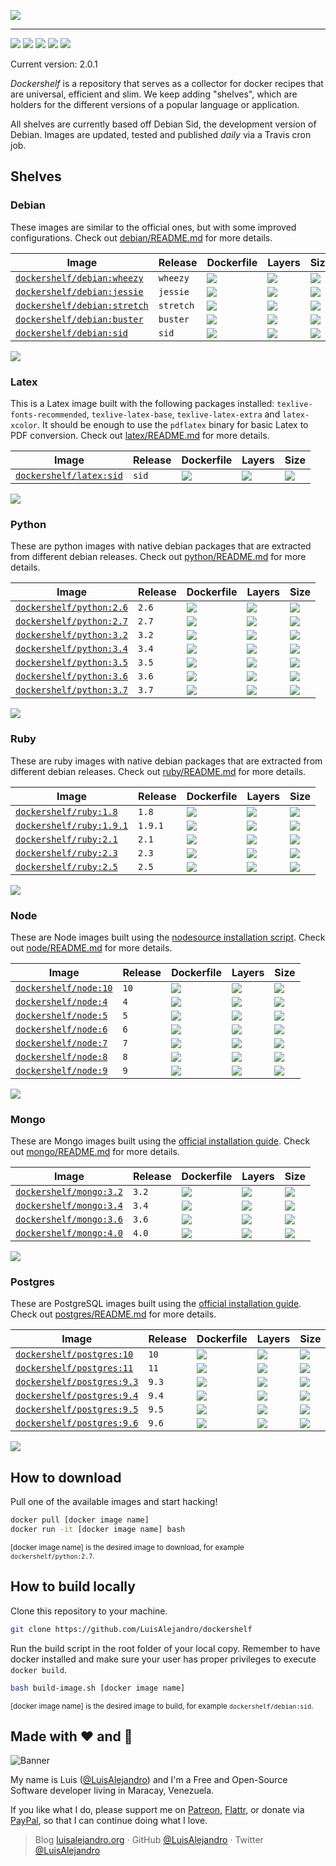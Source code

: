 ![](https://cdn.rawgit.com/LuisAlejandro/dockershelf/master/images/banner.svg)

---

[![](https://img.shields.io/github/release/LuisAlejandro/dockershelf.svg)](https://github.com/LuisAlejandro/dockershelf/releases) [![](https://img.shields.io/travis/LuisAlejandro/dockershelf.svg)](https://travis-ci.org/LuisAlejandro/dockershelf) [![](https://img.shields.io/github/issues-raw/LuisAlejandro/dockershelf/in%20progress.svg?label=in%20progress)](https://github.com/LuisAlejandro/dockershelf/issues?q=is%3Aissue+is%3Aopen+label%3A%22in+progress%22) [![](https://badges.gitter.im/LuisAlejandro/dockershelf.svg)](https://gitter.im/LuisAlejandro/dockershelf) [![](https://cla-assistant.io/readme/badge/LuisAlejandro/dockershelf)](https://cla-assistant.io/LuisAlejandro/dockershelf)

Current version: 2.0.1

*Dockershelf* is a repository that serves as a collector for docker recipes that are universal, efficient and slim. We keep adding "shelves", which are holders for the different versions of a popular language or application.

All shelves are currently based off Debian Sid, the development version of Debian. Images are updated, tested and published *daily* via a Travis cron job.

## Shelves

### Debian

These images are similar to the official ones, but with some improved configurations. Check out [debian/README.md](https://github.com/LuisAlejandro/dockershelf/blob/master/debian/README.md) for more details.

|Image  |Release  |Dockerfile  |Layers  |Size  |
|-------|---------|------------|--------|------|
|[`dockershelf/debian:wheezy`](https://hub.docker.com/r/dockershelf/debian)|`wheezy`|[![](https://img.shields.io/badge/-debian%2Fwheezy%2FDockerfile-blue.svg?colorA=22313F&colorB=4a637b&logo=docker&maxAge=86400)](https://github.com/LuisAlejandro/dockershelf/blob/master/debian/wheezy/Dockerfile)|[![](https://img.shields.io/microbadger/layers/_/debian/wheezy.svg?maxAge=86400)](https://microbadger.com/images/dockershelf/debian:wheezy)|[![](https://img.shields.io/microbadger/image-size/_/debian/wheezy.svg?maxAge=86400)](https://microbadger.com/images/dockershelf/debian:wheezy)|
|[`dockershelf/debian:jessie`](https://hub.docker.com/r/dockershelf/debian)|`jessie`|[![](https://img.shields.io/badge/-debian%2Fjessie%2FDockerfile-blue.svg?colorA=22313F&colorB=4a637b&logo=docker&maxAge=86400)](https://github.com/LuisAlejandro/dockershelf/blob/master/debian/jessie/Dockerfile)|[![](https://img.shields.io/microbadger/layers/_/debian/jessie.svg?maxAge=86400)](https://microbadger.com/images/dockershelf/debian:jessie)|[![](https://img.shields.io/microbadger/image-size/_/debian/jessie.svg?maxAge=86400)](https://microbadger.com/images/dockershelf/debian:jessie)|
|[`dockershelf/debian:stretch`](https://hub.docker.com/r/dockershelf/debian)|`stretch`|[![](https://img.shields.io/badge/-debian%2Fstretch%2FDockerfile-blue.svg?colorA=22313F&colorB=4a637b&logo=docker&maxAge=86400)](https://github.com/LuisAlejandro/dockershelf/blob/master/debian/stretch/Dockerfile)|[![](https://img.shields.io/microbadger/layers/_/debian/stretch.svg?maxAge=86400)](https://microbadger.com/images/dockershelf/debian:stretch)|[![](https://img.shields.io/microbadger/image-size/_/debian/stretch.svg?maxAge=86400)](https://microbadger.com/images/dockershelf/debian:stretch)|
|[`dockershelf/debian:buster`](https://hub.docker.com/r/dockershelf/debian)|`buster`|[![](https://img.shields.io/badge/-debian%2Fbuster%2FDockerfile-blue.svg?colorA=22313F&colorB=4a637b&logo=docker&maxAge=86400)](https://github.com/LuisAlejandro/dockershelf/blob/master/debian/buster/Dockerfile)|[![](https://img.shields.io/microbadger/layers/_/debian/buster.svg?maxAge=86400)](https://microbadger.com/images/dockershelf/debian:buster)|[![](https://img.shields.io/microbadger/image-size/_/debian/buster.svg?maxAge=86400)](https://microbadger.com/images/dockershelf/debian:buster)|
|[`dockershelf/debian:sid`](https://hub.docker.com/r/dockershelf/debian)|`sid`|[![](https://img.shields.io/badge/-debian%2Fsid%2FDockerfile-blue.svg?colorA=22313F&colorB=4a637b&logo=docker&maxAge=86400)](https://github.com/LuisAlejandro/dockershelf/blob/master/debian/sid/Dockerfile)|[![](https://img.shields.io/microbadger/layers/_/debian/sid.svg?maxAge=86400)](https://microbadger.com/images/dockershelf/debian:sid)|[![](https://img.shields.io/microbadger/image-size/_/debian/sid.svg?maxAge=86400)](https://microbadger.com/images/dockershelf/debian:sid)|

![](https://cdn.rawgit.com/LuisAlejandro/dockershelf/master/images/table.svg)

### Latex

This is a Latex image built with the following packages installed: `texlive-fonts-recommended`, `texlive-latex-base`, `texlive-latex-extra` and `latex-xcolor`. It should be enough to use the `pdflatex` binary for basic Latex to PDF conversion. Check out [latex/README.md](https://github.com/LuisAlejandro/dockershelf/blob/master/latex/README.md) for more details.

|Image  |Release  |Dockerfile  |Layers  |Size  |
|-------|---------|------------|--------|------|
|[`dockershelf/latex:sid`](https://hub.docker.com/r/dockershelf/latex)|`sid`|[![](https://img.shields.io/badge/-latex%2Fsid%2FDockerfile-blue.svg?colorA=22313F&colorB=4a637b&logo=docker)](https://github.com/LuisAlejandro/dockershelf/blob/master/latex/sid/Dockerfile)|[![](https://img.shields.io/microbadger/layers/_/latex/sid.svg?colorA=22313F&colorB=4A637B)](https://microbadger.com/images/dockershelf/latex:sid)|[![](https://img.shields.io/microbadger/image-size/_/latex/sid.svg?colorA=22313F&colorB=4A637B)](https://microbadger.com/images/dockershelf/latex:sid)|

![](https://cdn.rawgit.com/LuisAlejandro/dockershelf/master/images/table.svg)

### Python

These are python images with native debian packages that are extracted from different debian releases. Check out [python/README.md](https://github.com/LuisAlejandro/dockershelf/blob/master/python/README.md) for more details.

|Image  |Release  |Dockerfile  |Layers  |Size  |
|-------|---------|------------|--------|------|
|[`dockershelf/python:2.6`](https://hub.docker.com/r/dockershelf/python)|`2.6`|[![](https://img.shields.io/badge/-python%2F2.6%2FDockerfile-blue.svg?colorA=22313F&colorB=4a637b&logo=docker&maxAge=86400)](https://github.com/LuisAlejandro/dockershelf/blob/master/python/2.6/Dockerfile)|[![](https://img.shields.io/microbadger/layers/_/python/2.6.svg?maxAge=86400)](https://microbadger.com/images/dockershelf/python:2.6)|[![](https://img.shields.io/microbadger/image-size/_/python/2.6.svg?maxAge=86400)](https://microbadger.com/images/dockershelf/python:2.6)|
|[`dockershelf/python:2.7`](https://hub.docker.com/r/dockershelf/python)|`2.7`|[![](https://img.shields.io/badge/-python%2F2.7%2FDockerfile-blue.svg?colorA=22313F&colorB=4a637b&logo=docker&maxAge=86400)](https://github.com/LuisAlejandro/dockershelf/blob/master/python/2.7/Dockerfile)|[![](https://img.shields.io/microbadger/layers/_/python/2.7.svg?maxAge=86400)](https://microbadger.com/images/dockershelf/python:2.7)|[![](https://img.shields.io/microbadger/image-size/_/python/2.7.svg?maxAge=86400)](https://microbadger.com/images/dockershelf/python:2.7)|
|[`dockershelf/python:3.2`](https://hub.docker.com/r/dockershelf/python)|`3.2`|[![](https://img.shields.io/badge/-python%2F3.2%2FDockerfile-blue.svg?colorA=22313F&colorB=4a637b&logo=docker&maxAge=86400)](https://github.com/LuisAlejandro/dockershelf/blob/master/python/3.2/Dockerfile)|[![](https://img.shields.io/microbadger/layers/_/python/3.2.svg?maxAge=86400)](https://microbadger.com/images/dockershelf/python:3.2)|[![](https://img.shields.io/microbadger/image-size/_/python/3.2.svg?maxAge=86400)](https://microbadger.com/images/dockershelf/python:3.2)|
|[`dockershelf/python:3.4`](https://hub.docker.com/r/dockershelf/python)|`3.4`|[![](https://img.shields.io/badge/-python%2F3.4%2FDockerfile-blue.svg?colorA=22313F&colorB=4a637b&logo=docker&maxAge=86400)](https://github.com/LuisAlejandro/dockershelf/blob/master/python/3.4/Dockerfile)|[![](https://img.shields.io/microbadger/layers/_/python/3.4.svg?maxAge=86400)](https://microbadger.com/images/dockershelf/python:3.4)|[![](https://img.shields.io/microbadger/image-size/_/python/3.4.svg?maxAge=86400)](https://microbadger.com/images/dockershelf/python:3.4)|
|[`dockershelf/python:3.5`](https://hub.docker.com/r/dockershelf/python)|`3.5`|[![](https://img.shields.io/badge/-python%2F3.5%2FDockerfile-blue.svg?colorA=22313F&colorB=4a637b&logo=docker&maxAge=86400)](https://github.com/LuisAlejandro/dockershelf/blob/master/python/3.5/Dockerfile)|[![](https://img.shields.io/microbadger/layers/_/python/3.5.svg?maxAge=86400)](https://microbadger.com/images/dockershelf/python:3.5)|[![](https://img.shields.io/microbadger/image-size/_/python/3.5.svg?maxAge=86400)](https://microbadger.com/images/dockershelf/python:3.5)|
|[`dockershelf/python:3.6`](https://hub.docker.com/r/dockershelf/python)|`3.6`|[![](https://img.shields.io/badge/-python%2F3.6%2FDockerfile-blue.svg?colorA=22313F&colorB=4a637b&logo=docker&maxAge=86400)](https://github.com/LuisAlejandro/dockershelf/blob/master/python/3.6/Dockerfile)|[![](https://img.shields.io/microbadger/layers/_/python/3.6.svg?maxAge=86400)](https://microbadger.com/images/dockershelf/python:3.6)|[![](https://img.shields.io/microbadger/image-size/_/python/3.6.svg?maxAge=86400)](https://microbadger.com/images/dockershelf/python:3.6)|
|[`dockershelf/python:3.7`](https://hub.docker.com/r/dockershelf/python)|`3.7`|[![](https://img.shields.io/badge/-python%2F3.7%2FDockerfile-blue.svg?colorA=22313F&colorB=4a637b&logo=docker&maxAge=86400)](https://github.com/LuisAlejandro/dockershelf/blob/master/python/3.7/Dockerfile)|[![](https://img.shields.io/microbadger/layers/_/python/3.7.svg?maxAge=86400)](https://microbadger.com/images/dockershelf/python:3.7)|[![](https://img.shields.io/microbadger/image-size/_/python/3.7.svg?maxAge=86400)](https://microbadger.com/images/dockershelf/python:3.7)|

![](https://cdn.rawgit.com/LuisAlejandro/dockershelf/master/images/table.svg)

### Ruby

These are ruby images with native debian packages that are extracted from different debian releases. Check out [ruby/README.md](https://github.com/LuisAlejandro/dockershelf/blob/master/ruby/README.md) for more details.

|Image  |Release  |Dockerfile  |Layers  |Size  |
|-------|---------|------------|--------|------|
|[`dockershelf/ruby:1.8`](https://hub.docker.com/r/dockershelf/ruby)|`1.8`|[![](https://img.shields.io/badge/-ruby%2F1.8%2FDockerfile-blue.svg?colorA=22313F&colorB=4a637b&logo=docker&maxAge=86400)](https://github.com/LuisAlejandro/dockershelf/blob/master/ruby/1.8/Dockerfile)|[![](https://img.shields.io/microbadger/layers/_/ruby/1.8.svg?maxAge=86400)](https://microbadger.com/images/dockershelf/ruby:1.8)|[![](https://img.shields.io/microbadger/image-size/_/ruby/1.8.svg?maxAge=86400)](https://microbadger.com/images/dockershelf/ruby:1.8)|
|[`dockershelf/ruby:1.9.1`](https://hub.docker.com/r/dockershelf/ruby)|`1.9.1`|[![](https://img.shields.io/badge/-ruby%2F1.9.1%2FDockerfile-blue.svg?colorA=22313F&colorB=4a637b&logo=docker&maxAge=86400)](https://github.com/LuisAlejandro/dockershelf/blob/master/ruby/1.9.1/Dockerfile)|[![](https://img.shields.io/microbadger/layers/_/ruby/1.9.1.svg?maxAge=86400)](https://microbadger.com/images/dockershelf/ruby:1.9.1)|[![](https://img.shields.io/microbadger/image-size/_/ruby/1.9.1.svg?maxAge=86400)](https://microbadger.com/images/dockershelf/ruby:1.9.1)|
|[`dockershelf/ruby:2.1`](https://hub.docker.com/r/dockershelf/ruby)|`2.1`|[![](https://img.shields.io/badge/-ruby%2F2.1%2FDockerfile-blue.svg?colorA=22313F&colorB=4a637b&logo=docker&maxAge=86400)](https://github.com/LuisAlejandro/dockershelf/blob/master/ruby/2.1/Dockerfile)|[![](https://img.shields.io/microbadger/layers/_/ruby/2.1.svg?maxAge=86400)](https://microbadger.com/images/dockershelf/ruby:2.1)|[![](https://img.shields.io/microbadger/image-size/_/ruby/2.1.svg?maxAge=86400)](https://microbadger.com/images/dockershelf/ruby:2.1)|
|[`dockershelf/ruby:2.3`](https://hub.docker.com/r/dockershelf/ruby)|`2.3`|[![](https://img.shields.io/badge/-ruby%2F2.3%2FDockerfile-blue.svg?colorA=22313F&colorB=4a637b&logo=docker&maxAge=86400)](https://github.com/LuisAlejandro/dockershelf/blob/master/ruby/2.3/Dockerfile)|[![](https://img.shields.io/microbadger/layers/_/ruby/2.3.svg?maxAge=86400)](https://microbadger.com/images/dockershelf/ruby:2.3)|[![](https://img.shields.io/microbadger/image-size/_/ruby/2.3.svg?maxAge=86400)](https://microbadger.com/images/dockershelf/ruby:2.3)|
|[`dockershelf/ruby:2.5`](https://hub.docker.com/r/dockershelf/ruby)|`2.5`|[![](https://img.shields.io/badge/-ruby%2F2.5%2FDockerfile-blue.svg?colorA=22313F&colorB=4a637b&logo=docker&maxAge=86400)](https://github.com/LuisAlejandro/dockershelf/blob/master/ruby/2.5/Dockerfile)|[![](https://img.shields.io/microbadger/layers/_/ruby/2.5.svg?maxAge=86400)](https://microbadger.com/images/dockershelf/ruby:2.5)|[![](https://img.shields.io/microbadger/image-size/_/ruby/2.5.svg?maxAge=86400)](https://microbadger.com/images/dockershelf/ruby:2.5)|

![](https://cdn.rawgit.com/LuisAlejandro/dockershelf/master/images/table.svg)

### Node

These are Node images built using the [nodesource installation script](https://nodejs.org/en/download/package-manager/#debian-and-ubuntu-based-linux-distributions). Check out [node/README.md](https://github.com/LuisAlejandro/dockershelf/blob/master/node/README.md) for more details.

|Image  |Release  |Dockerfile  |Layers  |Size  |
|-------|---------|------------|--------|------|
|[`dockershelf/node:10`](https://hub.docker.com/r/dockershelf/node)|`10`|[![](https://img.shields.io/badge/-node%2F10%2FDockerfile-blue.svg?colorA=22313F&colorB=4a637b&logo=docker&maxAge=86400)](https://github.com/LuisAlejandro/dockershelf/blob/master/node/10/Dockerfile)|[![](https://img.shields.io/microbadger/layers/_/node/10.svg?maxAge=86400)](https://microbadger.com/images/dockershelf/node:10)|[![](https://img.shields.io/microbadger/image-size/_/node/10.svg?maxAge=86400)](https://microbadger.com/images/dockershelf/node:10)|
|[`dockershelf/node:4`](https://hub.docker.com/r/dockershelf/node)|`4`|[![](https://img.shields.io/badge/-node%2F4%2FDockerfile-blue.svg?colorA=22313F&colorB=4a637b&logo=docker&maxAge=86400)](https://github.com/LuisAlejandro/dockershelf/blob/master/node/4/Dockerfile)|[![](https://img.shields.io/microbadger/layers/_/node/4.svg?maxAge=86400)](https://microbadger.com/images/dockershelf/node:4)|[![](https://img.shields.io/microbadger/image-size/_/node/4.svg?maxAge=86400)](https://microbadger.com/images/dockershelf/node:4)|
|[`dockershelf/node:5`](https://hub.docker.com/r/dockershelf/node)|`5`|[![](https://img.shields.io/badge/-node%2F5%2FDockerfile-blue.svg?colorA=22313F&colorB=4a637b&logo=docker&maxAge=86400)](https://github.com/LuisAlejandro/dockershelf/blob/master/node/5/Dockerfile)|[![](https://img.shields.io/microbadger/layers/_/node/5.svg?maxAge=86400)](https://microbadger.com/images/dockershelf/node:5)|[![](https://img.shields.io/microbadger/image-size/_/node/5.svg?maxAge=86400)](https://microbadger.com/images/dockershelf/node:5)|
|[`dockershelf/node:6`](https://hub.docker.com/r/dockershelf/node)|`6`|[![](https://img.shields.io/badge/-node%2F6%2FDockerfile-blue.svg?colorA=22313F&colorB=4a637b&logo=docker&maxAge=86400)](https://github.com/LuisAlejandro/dockershelf/blob/master/node/6/Dockerfile)|[![](https://img.shields.io/microbadger/layers/_/node/6.svg?maxAge=86400)](https://microbadger.com/images/dockershelf/node:6)|[![](https://img.shields.io/microbadger/image-size/_/node/6.svg?maxAge=86400)](https://microbadger.com/images/dockershelf/node:6)|
|[`dockershelf/node:7`](https://hub.docker.com/r/dockershelf/node)|`7`|[![](https://img.shields.io/badge/-node%2F7%2FDockerfile-blue.svg?colorA=22313F&colorB=4a637b&logo=docker&maxAge=86400)](https://github.com/LuisAlejandro/dockershelf/blob/master/node/7/Dockerfile)|[![](https://img.shields.io/microbadger/layers/_/node/7.svg?maxAge=86400)](https://microbadger.com/images/dockershelf/node:7)|[![](https://img.shields.io/microbadger/image-size/_/node/7.svg?maxAge=86400)](https://microbadger.com/images/dockershelf/node:7)|
|[`dockershelf/node:8`](https://hub.docker.com/r/dockershelf/node)|`8`|[![](https://img.shields.io/badge/-node%2F8%2FDockerfile-blue.svg?colorA=22313F&colorB=4a637b&logo=docker&maxAge=86400)](https://github.com/LuisAlejandro/dockershelf/blob/master/node/8/Dockerfile)|[![](https://img.shields.io/microbadger/layers/_/node/8.svg?maxAge=86400)](https://microbadger.com/images/dockershelf/node:8)|[![](https://img.shields.io/microbadger/image-size/_/node/8.svg?maxAge=86400)](https://microbadger.com/images/dockershelf/node:8)|
|[`dockershelf/node:9`](https://hub.docker.com/r/dockershelf/node)|`9`|[![](https://img.shields.io/badge/-node%2F9%2FDockerfile-blue.svg?colorA=22313F&colorB=4a637b&logo=docker&maxAge=86400)](https://github.com/LuisAlejandro/dockershelf/blob/master/node/9/Dockerfile)|[![](https://img.shields.io/microbadger/layers/_/node/9.svg?maxAge=86400)](https://microbadger.com/images/dockershelf/node:9)|[![](https://img.shields.io/microbadger/image-size/_/node/9.svg?maxAge=86400)](https://microbadger.com/images/dockershelf/node:9)|

![](https://cdn.rawgit.com/LuisAlejandro/dockershelf/master/images/table.svg)

### Mongo

These are Mongo images built using the [official installation guide](https://docs.mongodb.com/manual/tutorial/install-mongodb-on-debian/). Check out [mongo/README.md](https://github.com/LuisAlejandro/dockershelf/blob/master/mongo/README.md) for more details.

|Image  |Release  |Dockerfile  |Layers  |Size  |
|-------|---------|------------|--------|------|
|[`dockershelf/mongo:3.2`](https://hub.docker.com/r/dockershelf/mongo)|`3.2`|[![](https://img.shields.io/badge/-mongo%2F3.2%2FDockerfile-blue.svg?colorA=22313F&colorB=4a637b&logo=docker&maxAge=86400)](https://github.com/LuisAlejandro/dockershelf/blob/master/mongo/3.2/Dockerfile)|[![](https://img.shields.io/microbadger/layers/_/mongo/3.2.svg?maxAge=86400)](https://microbadger.com/images/dockershelf/mongo:3.2)|[![](https://img.shields.io/microbadger/image-size/_/mongo/3.2.svg?maxAge=86400)](https://microbadger.com/images/dockershelf/mongo:3.2)|
|[`dockershelf/mongo:3.4`](https://hub.docker.com/r/dockershelf/mongo)|`3.4`|[![](https://img.shields.io/badge/-mongo%2F3.4%2FDockerfile-blue.svg?colorA=22313F&colorB=4a637b&logo=docker&maxAge=86400)](https://github.com/LuisAlejandro/dockershelf/blob/master/mongo/3.4/Dockerfile)|[![](https://img.shields.io/microbadger/layers/_/mongo/3.4.svg?maxAge=86400)](https://microbadger.com/images/dockershelf/mongo:3.4)|[![](https://img.shields.io/microbadger/image-size/_/mongo/3.4.svg?maxAge=86400)](https://microbadger.com/images/dockershelf/mongo:3.4)|
|[`dockershelf/mongo:3.6`](https://hub.docker.com/r/dockershelf/mongo)|`3.6`|[![](https://img.shields.io/badge/-mongo%2F3.6%2FDockerfile-blue.svg?colorA=22313F&colorB=4a637b&logo=docker&maxAge=86400)](https://github.com/LuisAlejandro/dockershelf/blob/master/mongo/3.6/Dockerfile)|[![](https://img.shields.io/microbadger/layers/_/mongo/3.6.svg?maxAge=86400)](https://microbadger.com/images/dockershelf/mongo:3.6)|[![](https://img.shields.io/microbadger/image-size/_/mongo/3.6.svg?maxAge=86400)](https://microbadger.com/images/dockershelf/mongo:3.6)|
|[`dockershelf/mongo:4.0`](https://hub.docker.com/r/dockershelf/mongo)|`4.0`|[![](https://img.shields.io/badge/-mongo%2F4.0%2FDockerfile-blue.svg?colorA=22313F&colorB=4a637b&logo=docker&maxAge=86400)](https://github.com/LuisAlejandro/dockershelf/blob/master/mongo/4.0/Dockerfile)|[![](https://img.shields.io/microbadger/layers/_/mongo/4.0.svg?maxAge=86400)](https://microbadger.com/images/dockershelf/mongo:4.0)|[![](https://img.shields.io/microbadger/image-size/_/mongo/4.0.svg?maxAge=86400)](https://microbadger.com/images/dockershelf/mongo:4.0)|

![](https://cdn.rawgit.com/LuisAlejandro/dockershelf/master/images/table.svg)

### Postgres

These are PostgreSQL images built using the [official installation guide](https://www.postgresql.org/download/linux/debian/). Check out [postgres/README.md](https://github.com/LuisAlejandro/dockershelf/blob/master/postgres/README.md) for more details.

|Image  |Release  |Dockerfile  |Layers  |Size  |
|-------|---------|------------|--------|------|
|[`dockershelf/postgres:10`](https://hub.docker.com/r/dockershelf/postgres)|`10`|[![](https://img.shields.io/badge/-postgres%2F10%2FDockerfile-blue.svg?colorA=22313F&colorB=4a637b&logo=docker&maxAge=86400)](https://github.com/LuisAlejandro/dockershelf/blob/master/postgres/10/Dockerfile)|[![](https://img.shields.io/microbadger/layers/_/postgres/10.svg?maxAge=86400)](https://microbadger.com/images/dockershelf/postgres:10)|[![](https://img.shields.io/microbadger/image-size/_/postgres/10.svg?maxAge=86400)](https://microbadger.com/images/dockershelf/postgres:10)|
|[`dockershelf/postgres:11`](https://hub.docker.com/r/dockershelf/postgres)|`11`|[![](https://img.shields.io/badge/-postgres%2F11%2FDockerfile-blue.svg?colorA=22313F&colorB=4a637b&logo=docker&maxAge=86400)](https://github.com/LuisAlejandro/dockershelf/blob/master/postgres/11/Dockerfile)|[![](https://img.shields.io/microbadger/layers/_/postgres/11.svg?maxAge=86400)](https://microbadger.com/images/dockershelf/postgres:11)|[![](https://img.shields.io/microbadger/image-size/_/postgres/11.svg?maxAge=86400)](https://microbadger.com/images/dockershelf/postgres:11)|
|[`dockershelf/postgres:9.3`](https://hub.docker.com/r/dockershelf/postgres)|`9.3`|[![](https://img.shields.io/badge/-postgres%2F9.3%2FDockerfile-blue.svg?colorA=22313F&colorB=4a637b&logo=docker&maxAge=86400)](https://github.com/LuisAlejandro/dockershelf/blob/master/postgres/9.3/Dockerfile)|[![](https://img.shields.io/microbadger/layers/_/postgres/9.3.svg?maxAge=86400)](https://microbadger.com/images/dockershelf/postgres:9.3)|[![](https://img.shields.io/microbadger/image-size/_/postgres/9.3.svg?maxAge=86400)](https://microbadger.com/images/dockershelf/postgres:9.3)|
|[`dockershelf/postgres:9.4`](https://hub.docker.com/r/dockershelf/postgres)|`9.4`|[![](https://img.shields.io/badge/-postgres%2F9.4%2FDockerfile-blue.svg?colorA=22313F&colorB=4a637b&logo=docker&maxAge=86400)](https://github.com/LuisAlejandro/dockershelf/blob/master/postgres/9.4/Dockerfile)|[![](https://img.shields.io/microbadger/layers/_/postgres/9.4.svg?maxAge=86400)](https://microbadger.com/images/dockershelf/postgres:9.4)|[![](https://img.shields.io/microbadger/image-size/_/postgres/9.4.svg?maxAge=86400)](https://microbadger.com/images/dockershelf/postgres:9.4)|
|[`dockershelf/postgres:9.5`](https://hub.docker.com/r/dockershelf/postgres)|`9.5`|[![](https://img.shields.io/badge/-postgres%2F9.5%2FDockerfile-blue.svg?colorA=22313F&colorB=4a637b&logo=docker&maxAge=86400)](https://github.com/LuisAlejandro/dockershelf/blob/master/postgres/9.5/Dockerfile)|[![](https://img.shields.io/microbadger/layers/_/postgres/9.5.svg?maxAge=86400)](https://microbadger.com/images/dockershelf/postgres:9.5)|[![](https://img.shields.io/microbadger/image-size/_/postgres/9.5.svg?maxAge=86400)](https://microbadger.com/images/dockershelf/postgres:9.5)|
|[`dockershelf/postgres:9.6`](https://hub.docker.com/r/dockershelf/postgres)|`9.6`|[![](https://img.shields.io/badge/-postgres%2F9.6%2FDockerfile-blue.svg?colorA=22313F&colorB=4a637b&logo=docker&maxAge=86400)](https://github.com/LuisAlejandro/dockershelf/blob/master/postgres/9.6/Dockerfile)|[![](https://img.shields.io/microbadger/layers/_/postgres/9.6.svg?maxAge=86400)](https://microbadger.com/images/dockershelf/postgres:9.6)|[![](https://img.shields.io/microbadger/image-size/_/postgres/9.6.svg?maxAge=86400)](https://microbadger.com/images/dockershelf/postgres:9.6)|

![](https://cdn.rawgit.com/LuisAlejandro/dockershelf/master/images/table.svg)

## How to download

Pull one of the available images and start hacking!

```bash
docker pull [docker image name]
docker run -it [docker image name] bash
```
<sup>[docker image name] is the desired image to download, for example <code>dockershelf/python:2.7</code>.</sup>

## How to build locally

Clone this repository to your machine.

```bash
git clone https://github.com/LuisAlejandro/dockershelf
```

Run the build script in the root folder of your local copy. Remember to have docker installed and make sure your user has proper privileges to execute `docker build`.

```bash
bash build-image.sh [docker image name]
```

<sup>[docker image name] is the desired image to build, for example <code>dockershelf/debian:sid</code>.</sup>

## Made with :heart: and :hamburger:

![Banner](http://huntingbears.com.ve/static/img/site/banner.svg)

My name is Luis ([@LuisAlejandro](https://github.com/LuisAlejandro)) and I'm a Free and Open-Source Software developer living in Maracay, Venezuela.

If you like what I do, please support me on [Patreon](https://www.patreon.com/luisalejandro), [Flattr](https://flattr.com/profile/luisalejandro), or donate via [PayPal](https://www.paypal.me/martinezfaneyth), so that I can continue doing what I love.

> Blog [luisalejandro.org](http://luisalejandro.org) · GitHub [@LuisAlejandro](https://github.com/LuisAlejandro) · Twitter [@LuisAlejandro](https://twitter.com/LuisAlejandro)